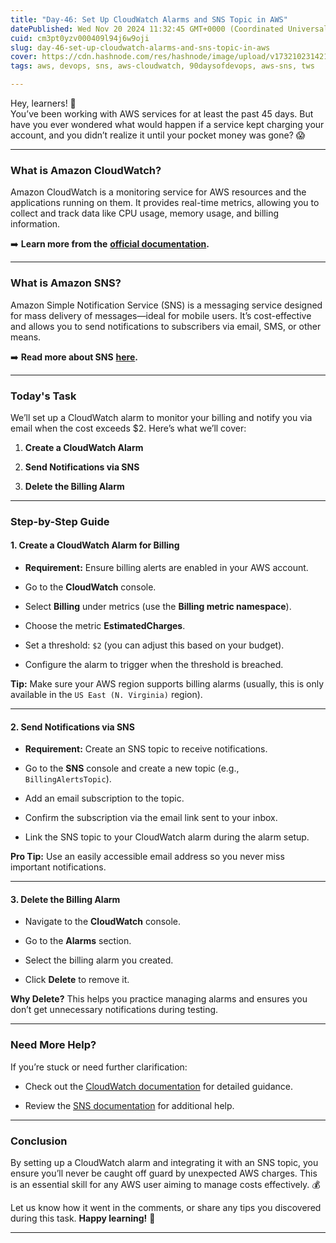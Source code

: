 ```yaml
---
title: "Day-46: Set Up CloudWatch Alarms and SNS Topic in AWS"
datePublished: Wed Nov 20 2024 11:32:45 GMT+0000 (Coordinated Universal Time)
cuid: cm3pt0yzv000409l94j6w9oji
slug: day-46-set-up-cloudwatch-alarms-and-sns-topic-in-aws
cover: https://cdn.hashnode.com/res/hashnode/image/upload/v1732102314217/10fb7cb5-f217-4562-8713-4284442cb6e3.webp
tags: aws, devops, sns, aws-cloudwatch, 90daysofdevops, aws-sns, tws

---
```


Hey, learners! 🎉  
You’ve been working with AWS services for at least the past 45 days. But have you ever wondered what would happen if a service kept charging your account, and you didn’t realize it until your pocket money was gone? 😱

---

### **What is Amazon CloudWatch?**

Amazon CloudWatch is a monitoring service for AWS resources and the applications running on them. It provides real-time metrics, allowing you to collect and track data like CPU usage, memory usage, and billing information.

➡️ **Learn more from the** [**official documentation**](https://docs.aws.amazon.com/cloudwatch/)**.**

---

### **What is Amazon SNS?**

Amazon Simple Notification Service (SNS) is a messaging service designed for mass delivery of messages—ideal for mobile users. It’s cost-effective and allows you to send notifications to subscribers via email, SMS, or other means.

➡️ **Read more about SNS** [**here**](https://docs.aws.amazon.com/sns/)**.**

---

### **Today's Task**

We’ll set up a CloudWatch alarm to monitor your billing and notify you via email when the cost exceeds $2. Here’s what we’ll cover:

1. **Create a CloudWatch Alarm**
    
2. **Send Notifications via SNS**
    
3. **Delete the Billing Alarm**
    

---

### **Step-by-Step Guide**

#### **1\. Create a CloudWatch Alarm for Billing**

* **Requirement:** Ensure billing alerts are enabled in your AWS account.
    
* Go to the **CloudWatch** console.
    
* Select **Billing** under metrics (use the **Billing metric namespace**).
    
* Choose the metric **EstimatedCharges**.
    
* Set a threshold: `$2` (you can adjust this based on your budget).
    
* Configure the alarm to trigger when the threshold is breached.
    

**Tip:** Make sure your AWS region supports billing alarms (usually, this is only available in the `US East (N. Virginia)` region).

---

#### **2\. Send Notifications via SNS**

* **Requirement:** Create an SNS topic to receive notifications.
    
* Go to the **SNS** console and create a new topic (e.g., `BillingAlertsTopic`).
    
* Add an email subscription to the topic.
    
* Confirm the subscription via the email link sent to your inbox.
    
* Link the SNS topic to your CloudWatch alarm during the alarm setup.
    

**Pro Tip:** Use an easily accessible email address so you never miss important notifications.

---

#### **3\. Delete the Billing Alarm**

* Navigate to the **CloudWatch** console.
    
* Go to the **Alarms** section.
    
* Select the billing alarm you created.
    
* Click **Delete** to remove it.
    

**Why Delete?** This helps you practice managing alarms and ensures you don’t get unnecessary notifications during testing.

---

### **Need More Help?**

If you’re stuck or need further clarification:

* Check out the [CloudWatch documentation](https://docs.aws.amazon.com/cloudwatch/) for detailed guidance.
    
* Review the [SNS documentation](https://docs.aws.amazon.com/sns/) for additional help.
    

---

### **Conclusion**

By setting up a CloudWatch alarm and integrating it with an SNS topic, you ensure you’ll never be caught off guard by unexpected AWS charges. This is an essential skill for any AWS user aiming to manage costs effectively. 💰

Let us know how it went in the comments, or share any tips you discovered during this task. **Happy learning!** 🚀

---